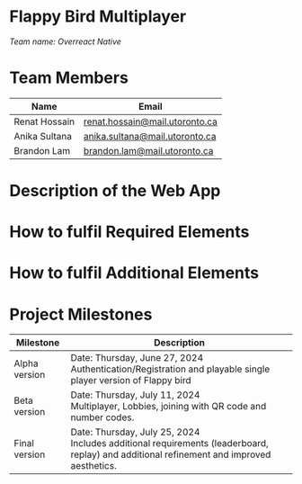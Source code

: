# Flappy Bird Multiplayer

*Team name: Overreact Native*

# Team Members

| Name          | Email                          |
| ------------- | ------------------------------ |
| Renat Hossain | renat.hossain@mail.utoronto.ca |
| Anika Sultana | anika.sultana@mail.utoronto.ca |
| Brandon Lam   | brandon.lam@mail.utoronto.ca   |

# Description of the Web App

# How to fulfil Required Elements

# How to fulfil Additional Elements

# Project Milestones

| Milestone     | Description                                                                                                                                |
| ------------- | ------------------------------------------------------------------------------------------------------------------------------------------ |
| Alpha version | Date: Thursday, June 27, 2024<br>Authentication/Registration and playable single player version of Flappy bird                             |
| Beta version  | Date: Thursday, July 11, 2024<br>Multiplayer, Lobbies, joining with QR code and number codes.                                              |
| Final version | Date: Thursday, July 25, 2024<br>Includes additional requirements (leaderboard, replay) and additional refinement and improved aesthetics. |